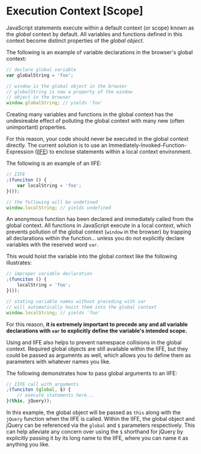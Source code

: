 Execution Context [Scope]
=========================

JavaScript statements execute within a default context (or scope) known as the *global* context by default.  All variables and functions defined in this context become distinct properties of the *global object*.

The following is an example of variable declarations in the browser's global context:
```js
// declare global variable
var globalString = 'foo';

// window is the global object in the browser
// globalString is now a property of the window
// object in the browser
window.globalString; // yields 'foo'
```

Creating many variables and functions in the global context has the undesireable effect of polluting the global context with many new (often unimportant) properties.

For this reason, your code should never be executed in the global context directly.  The current solution is to use an Immediately-Invoked-Function-Expression ([IIFE](http://benalman.com/news/2010/11/immediately-invoked-function-expression/ "IFFE")) to enclose statements within a local context environment.

The following is an example of an IIFE:

```js
// IIFE
;(funciton () {
    var localString = 'foo';
}());

// the following will be undefined
window.localString; // yields undefined
```

An anonymous function has been declared and immediately called from the global context.    All functions in JavaScript execute in a local context, which prevents pollution of the global context (`window` in the browser) by trapping all declarations within the function… unless you do not explicitly declare variables with the reserved word `var`.

This would hoist the variable into the global context like the following illustrates:

```js
// improper variable declaration
;(funciton () {
    localString = 'foo';
}());

// stating variable names without preceding with var
// will automatically hoist them into the global context
window.localString; // yields 'foo'
```

For this reason, **it is extremely important to precede any and all variable declarations with `var` to explicitly define the variable's intended scope.**

Using and IIFE also helps to prevent namespace collisions in the global context.  Required global objects are still available within the IIFE, but they could be passed as arguments as well, which allows you to define them as parameters with whatever names you like.

The following demonstrates how to pass global arguments to an IIFE:

```js
// IIFE call with arguments
;(funciton (global, $) {
    // execute statements here...
}(this, jQuery));
```

In this example, the global object will be passed as `this` along with the `jQuery` function when the IIFE is called. Within the IIFE, the global object and jQuery can be referenced via the `global` and `$` parameters respectively.  This can help alleviate any concern over using the `$` shorthand for jQuery by explicitly passing it by its long name to the IIFE, where you can name it as anything you like.